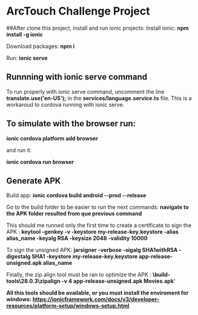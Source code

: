 # ArcTouch Challenge Project

##After clone this project, install and run ionic projects:
Install ionic: **npm install -g ionic**

Download packages: **npm i**

Run: **ionic serve**

## Runnning with ionic serve command

To run properly with ionic serve command, uncomment the line **translate.use('en-US');** in the **services/language.service.ts** file. This is a workaroud to cordova running with ionic serve.

## To simulate with the browser run:

**ionic cordova platform add browser**

and run it:

**ionic cordova run browser**

## Generate APK

Build app: **ionic cordova build android --prod --release**

Go to the build folder to be easier to run the next commands: **navigate to the APK folder resulted from que previous command**

This should me runned only the first time to create a certificate to sign the APK : **keytool -genkey -v -keystore my-release-key.keystore -alias alias_name -keyalg RSA -keysize 2048 -validity 10000**

To sign the unsigned APK: **jarsigner -verbose -sigalg SHA1withRSA -digestalg SHA1 -keystore my-release-key.keystore app-release-unsigned.apk alias_name**

Finally, the zip align tool must be ran to optimize the APK : **<Android Instalation Folder>\build-tools\28.0.3\zipalign -v 4 app-release-unsigned.apk Movies.apk**'

**All this tools should be available, or you must install the enviroment for windows: https://ionicframework.com/docs/v3/developer-resources/platform-setup/windows-setup.html**
